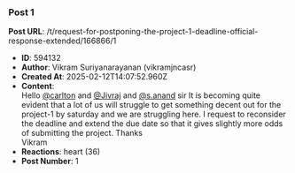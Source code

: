 ### Post 1
**Post URL**: /t/request-for-postponing-the-project-1-deadline-official-response-extended/166866/1
- **ID**: 594132
- **Author**: Vikram Suriyanarayanan (vikramjncasr)
- **Created At**: 2025-02-12T14:07:52.960Z
- **Content**:  
  Hello <a class="mention" href="/u/carlton">@carlton</a> and <a class="mention" href="/u/jivraj">@Jivraj</a>   and  <a class="mention" href="/u/s.anand">@s.anand</a> sir
It is becoming quite evident that a lot of us will struggle to get something decent out for the project-1 by saturday and we are struggling here. I request to reconsider the deadline and extend the due date so that it gives slightly more odds of submitting the project.
Thanks<br>
Vikram
- **Reactions**: heart (36)
- **Post Number**: 1

